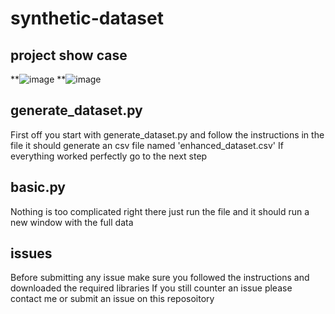 # synthetic-dataset
## project show case
**![image](https://github.com/user-attachments/assets/40c22620-4cd7-4cd2-b990-aaed30e58e18)
**![image](https://github.com/user-attachments/assets/61c497d9-2acf-46a6-a738-9ff32ceef8a7)

## generate_dataset.py 
First off you start with generate_dataset.py and follow the instructions in the file it should generate an csv file named 'enhanced_dataset.csv' 
If everything worked perfectly go to the next step
## basic.py
Nothing is too complicated right there just run the file and it should run a new window with the full data


## issues
Before submitting any issue make sure you followed the instructions and downloaded the required libraries
If you still counter an issue please contact me or submit an issue on this reposoitory
